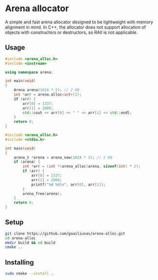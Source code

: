 # Arena allocator
A simple and fast arena allocator designed to be lightweight with memory alignment in mind.
In C++, the allocator does not support allocation of objects with constructors or destructors, so RAII is not applicable.

## Usage 
```cpp
#include <arena_alloc.h>
#include <iostream>

using namespace arena;

int main(void)
{
    Arena arena(1024 * 2); // 2 KB
    int *arr = arena.alloc<int>(2);
    if (arr) {
        arr[0] = 1337;
        arr[1] = 2000;
        std::cout << arr[0] << " " << arr[1] << std::endl;    
    }
    return 0;
}
```

```c
#include <arena_alloc.h>
#include <stdio.h>

int main(void)
{
    arena_t *arena = arena_new(1024 * 2); // 2 KB
    if (arena) {
        int *arr = (int *)arena_alloc(arena, sizeof(int) * 2);
        if (arr) {
            arr[0] = 1337;
            arr[1] = 2000;
            printf("%d %d\n", arr[0], arr[1]);
        }
        arena_free(arena);
    }
    return 0;
}
```

## Setup
```bash
git clone https://github.com/gaailiunas/arena-alloc.git
cd arena-alloc
mkdir build && cd build
cmake ..
```

## Installing
```bash
sudo cmake --install .
```
